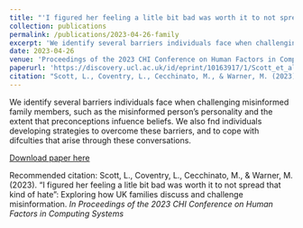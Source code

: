 ```yaml
---
title: "'I figured her feeling a litle bit bad was worth it to not spread that kind of hate': Exploring how UK families discuss and challenge misinformation"
collection: publications
permalink: /publications/2023-04-26-family
excerpt: 'We identify several barriers individuals face when challenging misinformed family members, such as the misinformed person’s personality and the extent that preconceptions infuence beliefs. We also fnd individuals developing strategies to overcome these barriers, and to cope with difculties that arise through these conversations. '
date: 2023-04-26
venue: 'Proceedings of the 2023 CHI Conference on Human Factors in Computing Systems'
paperurl: 'https://discovery.ucl.ac.uk/id/eprint/10163917/1/Scott_et_al_Misinformation_Family.pdf'
citation: "Scott, L., Coventry, L., Cecchinato, M., & Warner, M. (2023). “I figured her feeling a litle bit bad was worth it to not spread that kind of hate”: Exploring how UK families discuss and challenge misinformation. <i>In Proceedings of the 2023 CHI Conference on Human Factors in Computing Systems </i>"
---
```

 We identify several barriers individuals face when challenging misinformed family members, such as the misinformed person’s personality and the extent that preconceptions infuence beliefs. We also fnd individuals developing strategies to overcome these barriers, and to cope with difculties that arise through these conversations. 

[Download paper here](https://discovery.ucl.ac.uk/id/eprint/10163917/1/Scott_et_al_Misinformation_Family.pdf)

Recommended citation: Scott, L., Coventry, L., Cecchinato, M., & Warner, M. (2023). “I figured her feeling a litle bit bad was worth it to not spread that kind of hate”: Exploring how UK families discuss and challenge misinformation. <i>In Proceedings of the 2023 CHI Conference on Human Factors in Computing Systems </i>
